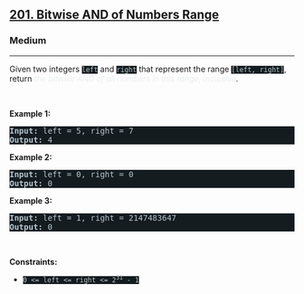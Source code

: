 <h2><a href="https://leetcode.com/problems/bitwise-and-of-numbers-range/">201. Bitwise AND of Numbers Range</a></h2><h3>Medium</h3><hr><div><p>Given two integers <code style="background-color: rgb(20, 28, 32) !important; color: rgb(183, 198, 205) !important;">left</code> and <code style="background-color: rgb(20, 28, 32) !important; color: rgb(183, 198, 205) !important;">right</code> that represent the range <code style="background-color: rgb(20, 28, 32) !important; color: rgb(183, 198, 205) !important;">[left, right]</code>, return <em style="color: rgb(234, 238, 241) !important;">the bitwise AND of all numbers in this range, inclusive</em>.</p>

<p>&nbsp;</p>
<p><strong class="example">Example 1:</strong></p>

<pre style="background-color: rgb(20, 28, 32) !important; color: rgb(183, 198, 206) !important;"><strong>Input:</strong> left = 5, right = 7
<strong>Output:</strong> 4
</pre>

<p><strong class="example">Example 2:</strong></p>

<pre style="background-color: rgb(20, 28, 32) !important; color: rgb(183, 198, 206) !important;"><strong>Input:</strong> left = 0, right = 0
<strong>Output:</strong> 0
</pre>

<p><strong class="example">Example 3:</strong></p>

<pre style="background-color: rgb(20, 28, 32) !important; color: rgb(183, 198, 206) !important;"><strong>Input:</strong> left = 1, right = 2147483647
<strong>Output:</strong> 0
</pre>

<p>&nbsp;</p>
<p><strong>Constraints:</strong></p>

<ul>
	<li><code style="background-color: rgb(20, 28, 32) !important; color: rgb(183, 198, 205) !important;">0 &lt;= left &lt;= right &lt;= 2<sup>31</sup> - 1</code></li>
</ul>
</div>